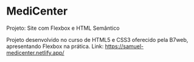 # MediCenter
Projeto: Site com Flexbox e HTML Semântico

Projeto desenvolvido no curso de HTML5 e CSS3 oferecido pela B7web, apresentando Flexbox na prática.
Link: https://samuel-medicenter.netlify.app/
